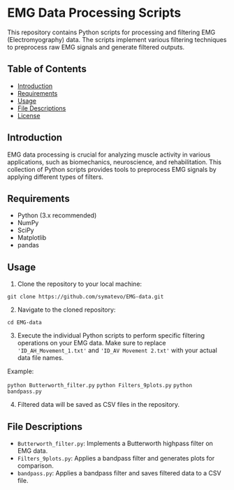# EMG Data Processing Scripts

This repository contains Python scripts for processing and filtering EMG (Electromyography) data. The scripts implement various filtering techniques to preprocess raw EMG signals and generate filtered outputs.

## Table of Contents

- [Introduction](#introduction)
- [Requirements](#requirements)
- [Usage](#usage)
- [File Descriptions](#file-descriptions)
- [License](#license)

## Introduction

EMG data processing is crucial for analyzing muscle activity in various applications, such as biomechanics, neuroscience, and rehabilitation. This collection of Python scripts provides tools to preprocess EMG signals by applying different types of filters.

## Requirements

- Python (3.x recommended)
- NumPy
- SciPy
- Matplotlib
- pandas

## Usage

1. Clone the repository to your local machine:

 `git clone https://github.com/symatevo/EMG-data.git`

2. Navigate to the cloned repository:

 `cd EMG-data`


3. Execute the individual Python scripts to perform specific filtering operations on your EMG data. Make sure to replace `'ID_AH_Movement_1.txt'` and `'ID_AV Movement 2.txt'` with your actual data file names.

Example:

 `python Butterworth_filter.py`
 `python Filters_9plots.py`
 `python bandpass.py`


4. Filtered data will be saved as CSV files in the repository.

## File Descriptions

- `Butterworth_filter.py`: Implements a Butterworth highpass filter on EMG data.
- `Filters_9plots.py`: Applies a bandpass filter and generates plots for comparison.
- `bandpass.py`: Applies a bandpass filter and saves filtered data to a CSV file.


